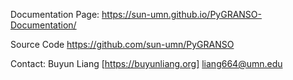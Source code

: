 Documentation Page: https://sun-umn.github.io/PyGRANSO-Documentation/

Source Code https://github.com/sun-umn/PyGRANSO 

Contact: Buyun Liang [https://buyunliang.org] liang664@umn.edu
